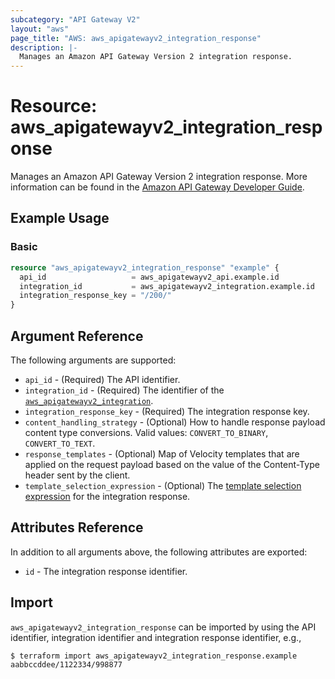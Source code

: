 ```yaml
---
subcategory: "API Gateway V2"
layout: "aws"
page_title: "AWS: aws_apigatewayv2_integration_response"
description: |-
  Manages an Amazon API Gateway Version 2 integration response.
---
```


# Resource: aws_apigatewayv2_integration_response

Manages an Amazon API Gateway Version 2 integration response.
More information can be found in the [Amazon API Gateway Developer Guide](https://docs.aws.amazon.com/apigateway/latest/developerguide/apigateway-websocket-api.html).

## Example Usage

### Basic

```terraform
resource "aws_apigatewayv2_integration_response" "example" {
  api_id                   = aws_apigatewayv2_api.example.id
  integration_id           = aws_apigatewayv2_integration.example.id
  integration_response_key = "/200/"
}
```

## Argument Reference

The following arguments are supported:

* `api_id` - (Required) The API identifier.
* `integration_id` - (Required) The identifier of the [`aws_apigatewayv2_integration`](/docs/providers/aws/r/apigatewayv2_integration.html).
* `integration_response_key` - (Required) The integration response key.
* `content_handling_strategy` - (Optional) How to handle response payload content type conversions. Valid values: `CONVERT_TO_BINARY`, `CONVERT_TO_TEXT`.
* `response_templates` - (Optional) Map of Velocity templates that are applied on the request payload based on the value of the Content-Type header sent by the client.
* `template_selection_expression` - (Optional) The [template selection expression](https://docs.aws.amazon.com/apigateway/latest/developerguide/apigateway-websocket-api-selection-expressions.html#apigateway-websocket-api-template-selection-expressions) for the integration response.

## Attributes Reference

In addition to all arguments above, the following attributes are exported:

* `id` - The integration response identifier.

## Import

`aws_apigatewayv2_integration_response` can be imported by using the API identifier, integration identifier and integration response identifier, e.g.,

```
$ terraform import aws_apigatewayv2_integration_response.example aabbccddee/1122334/998877
```
